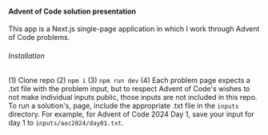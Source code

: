 #### Advent of Code solution presentation

This app is a Next.js single-page application in which I work through Advent of Code problems.

###### Installation

(1) Clone repo
(2) `npm i`
(3) `npm run dev`
(4) Each problem page expects a .txt file with the problem input, but to respect Advent of Code's wishes
to not make individual inputs public, those inputs are not included in this repo. To run a solution's, page,
include the appropriate .txt file in the `inputs` directory. For example, for Advent of Code 2024 Day 1,
save your input for day 1 to `inputs/aoc2024/day01.txt`.